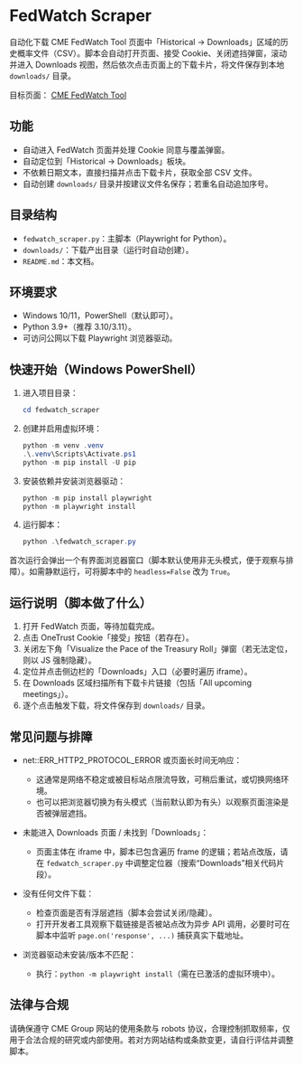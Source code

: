 # FedWatch Scraper

自动化下载 CME FedWatch Tool 页面中「Historical → Downloads」区域的历史概率文件（CSV）。脚本会自动打开页面、接受 Cookie、关闭遮挡弹窗，滚动并进入 Downloads 视图，然后依次点击页面上的下载卡片，将文件保存到本地 `downloads/` 目录。

目标页面：
[CME FedWatch Tool](https://www.cmegroup.com/markets/interest-rates/cme-fedwatch-tool.html)

## 功能

- 自动进入 FedWatch 页面并处理 Cookie 同意与覆盖弹窗。
- 自动定位到「Historical → Downloads」板块。
- 不依赖日期文本，直接扫描并点击下载卡片，获取全部 CSV 文件。
- 自动创建 `downloads/` 目录并按建议文件名保存；若重名自动追加序号。

## 目录结构

- `fedwatch_scraper.py`：主脚本（Playwright for Python）。
- `downloads/`：下载产出目录（运行时自动创建）。
- `README.md`：本文档。

## 环境要求

- Windows 10/11，PowerShell（默认即可）。
- Python 3.9+（推荐 3.10/3.11）。
- 可访问公网以下载 Playwright 浏览器驱动。

## 快速开始（Windows PowerShell）

1. 进入项目目录：

   ```powershell
   cd fedwatch_scraper
   ```
2. 创建并启用虚拟环境：

   ```powershell
   python -m venv .venv
   .\.venv\Scripts\Activate.ps1
   python -m pip install -U pip
   ```
3. 安装依赖并安装浏览器驱动：

   ```powershell
   python -m pip install playwright
   python -m playwright install
   ```
4. 运行脚本：

   ```powershell
   python .\fedwatch_scraper.py
   ```

首次运行会弹出一个有界面浏览器窗口（脚本默认使用非无头模式，便于观察与排障）。如需静默运行，可将脚本中的 `headless=False` 改为 `True`。

## 运行说明（脚本做了什么）

1. 打开 FedWatch 页面，等待加载完成。
2. 点击 OneTrust Cookie「接受」按钮（若存在）。
3. 关闭左下角「Visualize the Pace of the Treasury Roll」弹窗（若无法定位，则以 JS 强制隐藏）。
4. 定位并点击侧边栏的「Downloads」入口（必要时遍历 iframe）。
5. 在 Downloads 区域扫描所有下载卡片链接（包括「All upcoming meetings」）。
6. 逐个点击触发下载，将文件保存到 `downloads/` 目录。

## 常见问题与排障

- net::ERR_HTTP2_PROTOCOL_ERROR 或页面长时间无响应：

  - 这通常是网络不稳定或被目标站点限流导致，可稍后重试，或切换网络环境。
  - 也可以把浏览器切换为有头模式（当前默认即为有头）以观察页面渲染是否被弹层遮挡。
- 未能进入 Downloads 页面 / 未找到「Downloads」：

  - 页面主体在 iframe 中，脚本已包含遍历 frame 的逻辑；若站点改版，请在 `fedwatch_scraper.py` 中调整定位器（搜索“Downloads”相关代码片段）。
- 没有任何文件下载：

  - 检查页面是否有浮层遮挡（脚本会尝试关闭/隐藏）。
  - 打开开发者工具观察下载链接是否被站点改为异步 API 调用，必要时可在脚本中监听 `page.on('response', ...)` 捕获真实下载地址。
- 浏览器驱动未安装/版本不匹配：

  - 执行：`python -m playwright install`（需在已激活的虚拟环境中）。

## 法律与合规

请确保遵守 CME Group 网站的使用条款与 robots 协议，合理控制抓取频率，仅用于合法合规的研究或内部使用。若对方网站结构或条款变更，请自行评估并调整脚本。
